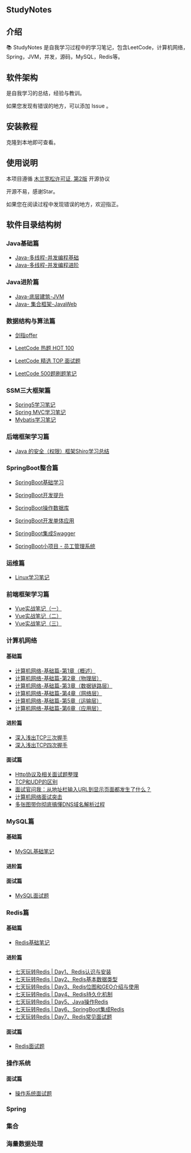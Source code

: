 ## StudyNotes

## 介绍

📚 StudyNotes 是自我学习过程中的学习笔记，包含LeetCode，计算机网络，Spring，JVM，并发，源码，MySQL，Redis等。

## 软件架构

是自我学习的总结，经验与教训。

如果您发现有错误的地方，可以添加 Issue 。

## 安装教程

克隆到本地即可查看。

## 使用说明

本项目遵循 [木兰宽松许可证, 第2版](https://gitee.com/link?target=https%3A%2F%2Flicense.coscl.org.cn%2FMulanPSL2%2F) 开源协议

开源不易，感谢Star。

如果您在阅读过程中发现错误的地方，欢迎指正。

## 软件目录结构树

### Java基础篇

- [Java-多线程-并发编程基础](https://github.com/zxlrise/StudyNotes/blob/main/Java%E5%A4%9A%E7%BA%BF%E7%A8%8B/%E5%A4%9A%E7%BA%BF%E7%A8%8B%E8%AF%A6%E8%A7%A3.md)  
- [Java-多线程-并发编程进阶](https://github.com/zxlrise/StudyNotes/blob/main/Java%E5%B9%B6%E5%8F%91/JUC%E5%B9%B6%E5%8F%91%E7%BC%96%E7%A8%8B.md) 

### Java进阶篇

- [Java-底层建筑-JVM](https://github.com/zxlrise/StudyNotes/blob/main/JVM/JVM%E5%AD%A6%E4%B9%A0.md) 
- [Java- 集合框架-JavaWeb]() 

### 数据结构与算法篇

- [剑指offer](https://github.com/zxlrise/StudyNotes/blob/main/%E7%AE%97%E6%B3%95/%E5%89%91%E6%8C%87offer/%E5%89%91%E6%8C%87offer.md) 

- [LeetCode 热题 HOT 100](https://github.com/zxlrise/StudyNotes/tree/main/%E7%AE%97%E6%B3%95/LeetCode%20%E7%83%AD%E9%A2%98%20HOT%20100) 

- [LeetCode 精选 TOP 面试题](https://github.com/zxlrise/StudyNotes/tree/main/%E7%AE%97%E6%B3%95/LeetCode%20%E7%B2%BE%E9%80%89%20TOP%20%E9%9D%A2%E8%AF%95%E9%A2%98) 
- [LeetCode 500题刷题笔记](https://github.com/zxlrise/StudyNotes/tree/main/%E7%AE%97%E6%B3%95/%E5%8A%9B%E6%89%A3500%E9%A2%98) 

### SSM三大框架篇

- [Spring5学习笔记](https://github.com/zxlrise/StudyNotes/blob/main/%E6%A1%86%E6%9E%B6/Spring5/spring5.md)
- [Spring MVC学习笔记](https://github.com/zxlrise/StudyNotes/blob/main/%E6%A1%86%E6%9E%B6/Spring%20MVC/springMVC.md) 
- [Mybatis学习笔记](https://github.com/zxlrise/StudyNotes/blob/main/%E6%A1%86%E6%9E%B6/Mybatis/Mybatis%E8%AF%BE%E5%A0%82%E7%AC%94%E8%AE%B0.md)

### 后端框架学习篇

- [Java 的安全（权限）框架Shiro学习总结](https://github.com/zxlrise/StudyNotes/blob/main/%E6%A1%86%E6%9E%B6/Shiro/Shiro%E5%AD%A6%E4%B9%A0.md) 

### SpringBoot整合篇

- [SpringBoot基础学习](https://github.com/zxlrise/StudyNotes/blob/main/%E6%A1%86%E6%9E%B6/SpringBoot/SpringBoot%E5%AD%A6%E4%B9%A0.md) 

- [SpringBoot开发提升](https://github.com/zxlrise/StudyNotes/blob/main/%E6%A1%86%E6%9E%B6/SpringBoot/SpringBootWeb%E5%BC%80%E5%8F%91%E6%8F%90%E5%8D%87.md)
- [SpringBoot操作数据库](https://github.com/zxlrise/StudyNotes/blob/main/%E6%A1%86%E6%9E%B6/SpringBoot/SpringBoot%E6%93%8D%E4%BD%9C%E6%95%B0%E6%8D%AE%E5%BA%93.md)

- [SpringBoot开发单体应用](https://github.com/zxlrise/StudyNotes/blob/main/%E6%A1%86%E6%9E%B6/SpringBoot/SpringBoot%E5%BC%80%E5%8F%91%E5%8D%95%E4%BD%93%E5%BA%94%E7%94%A8.md) 
- [SpringBoot集成Swagger](https://github.com/zxlrise/StudyNotes/blob/main/%E6%A1%86%E6%9E%B6/SpringBoot/%E9%9B%86%E6%88%90Swagger.md)
- [SpringBoot小项目 - 员工管理系统](https://github.com/zxlrise/StudyNotes/blob/main/%E6%A1%86%E6%9E%B6/SpringBoot/%E5%91%98%E5%B7%A5%E7%AE%A1%E7%90%86%E7%B3%BB%E7%BB%9F.md) 

### 运维篇

- [Linux学习笔记](https://github.com/zxlrise/StudyNotes/blob/main/Linux/Linux.md)

### 前端框架学习篇

- [Vue实战笔记（一）](https://github.com/zxlrise/StudyNotes/blob/main/%E5%89%8D%E7%AB%AF/Vue%E5%AD%A6%E4%B9%A0%E7%AC%94%E8%AE%B0/Vue%E5%AE%9E%E6%88%98%E7%AC%94%E8%AE%B0%EF%BC%88%E4%B8%80%EF%BC%89.md)
- [Vue实战笔记（二）](https://github.com/zxlrise/StudyNotes/blob/main/%E5%89%8D%E7%AB%AF/Vue%E5%AD%A6%E4%B9%A0%E7%AC%94%E8%AE%B0/Vue%E5%AE%9E%E6%88%98%E7%AC%94%E8%AE%B0%EF%BC%88%E4%BA%8C%EF%BC%89.md)
- [Vue实战笔记（三）](https://github.com/zxlrise/StudyNotes/blob/main/%E5%89%8D%E7%AB%AF/Vue%E5%AD%A6%E4%B9%A0%E7%AC%94%E8%AE%B0/Vue%E5%AE%9E%E6%88%98%E7%AC%94%E8%AE%B0%EF%BC%88%E4%B8%89%EF%BC%89.md) 

### 计算机网络 

#### 基础篇

- [计算机网络-基础篇-第1章（概述）](https://github.com/zxlrise/StudyNotes/blob/main/%E8%AE%A1%E7%AE%97%E6%9C%BA%E7%BD%91%E7%BB%9C/%E5%9F%BA%E7%A1%80%E7%AF%87/%E8%AE%A1%E7%AE%97%E6%9C%BA%E7%BD%91%E7%BB%9C%E7%AC%AC1%E7%AB%A0%EF%BC%88%E6%A6%82%E8%BF%B0%EF%BC%89.md) 
- [计算机网络-基础篇-第2章（物理层）](https://github.com/zxlrise/StudyNotes/blob/main/%E8%AE%A1%E7%AE%97%E6%9C%BA%E7%BD%91%E7%BB%9C/%E5%9F%BA%E7%A1%80%E7%AF%87/%E8%AE%A1%E7%AE%97%E6%9C%BA%E7%BD%91%E7%BB%9C%E7%AC%AC2%E7%AB%A0%EF%BC%88%E7%89%A9%E7%90%86%E5%B1%82%EF%BC%89.md) 
- [计算机网络-基础篇-第3章（数据链路层）](https://github.com/zxlrise/StudyNotes/blob/main/%E8%AE%A1%E7%AE%97%E6%9C%BA%E7%BD%91%E7%BB%9C/%E5%9F%BA%E7%A1%80%E7%AF%87/%E8%AE%A1%E7%AE%97%E6%9C%BA%E7%BD%91%E7%BB%9C%E7%AC%AC3%E7%AB%A0%EF%BC%88%E6%95%B0%E6%8D%AE%E9%93%BE%E8%B7%AF%E5%B1%82%EF%BC%89.md)
- [计算机网络-基础篇-第4章（网络层）](https://github.com/zxlrise/StudyNotes/blob/main/%E8%AE%A1%E7%AE%97%E6%9C%BA%E7%BD%91%E7%BB%9C/%E5%9F%BA%E7%A1%80%E7%AF%87/%E8%AE%A1%E7%AE%97%E6%9C%BA%E7%BD%91%E7%BB%9C%E7%AC%AC4%E7%AB%A0%EF%BC%88%E7%BD%91%E7%BB%9C%E5%B1%82%EF%BC%89.md)
- [计算机网络-基础篇-第5章（运输层）](https://github.com/zxlrise/StudyNotes/blob/main/%E8%AE%A1%E7%AE%97%E6%9C%BA%E7%BD%91%E7%BB%9C/%E5%9F%BA%E7%A1%80%E7%AF%87/%E8%AE%A1%E7%AE%97%E6%9C%BA%E7%BD%91%E7%BB%9C%E7%AC%AC5%E7%AB%A0%EF%BC%88%E8%BF%90%E8%BE%93%E5%B1%82%EF%BC%89.md)
- [计算机网络-基础篇-第6章（应用层）](https://github.com/zxlrise/StudyNotes/blob/main/%E8%AE%A1%E7%AE%97%E6%9C%BA%E7%BD%91%E7%BB%9C/%E5%9F%BA%E7%A1%80%E7%AF%87/%E8%AE%A1%E7%AE%97%E6%9C%BA%E7%BD%91%E7%BB%9C%E7%AC%AC6%E7%AB%A0%EF%BC%88%E5%BA%94%E7%94%A8%E5%B1%82%EF%BC%89.md)

#### 进阶篇

- [深入浅出TCP三次握手](https://github.com/zxlrise/StudyNotes/blob/main/%E8%AE%A1%E7%AE%97%E6%9C%BA%E7%BD%91%E7%BB%9C/%E8%BF%9B%E9%98%B6%E7%AF%87/TCP%E4%B8%89%E6%AC%A1%E6%8F%A1%E6%89%8B.md)
- [深入浅出TCP四次握手](https://github.com/zxlrise/StudyNotes/blob/main/%E8%AE%A1%E7%AE%97%E6%9C%BA%E7%BD%91%E7%BB%9C/%E8%BF%9B%E9%98%B6%E7%AF%87/%E6%B7%B1%E5%85%A5%E6%B5%85%E5%87%BATCP%E5%9B%9B%E6%AC%A1%E6%8C%A5%E6%89%8B%20%EF%BC%88%E5%A4%9A%E5%9B%BE%E8%AF%A6%E8%A7%A3%EF%BC%89.md)

#### 面试篇

- [Http协议及相关面试题整理](https://github.com/zxlrise/StudyNotes/blob/main/%E8%AE%A1%E7%AE%97%E6%9C%BA%E7%BD%91%E7%BB%9C/%E9%9D%A2%E8%AF%95%E7%AF%87/Http%E5%8D%8F%E8%AE%AE%E5%8F%8A%E7%9B%B8%E5%85%B3%E9%9D%A2%E8%AF%95%E9%A2%98%E6%95%B4%E7%90%86.md)
- [TCP和UDP的区别](https://github.com/zxlrise/StudyNotes/blob/main/%E8%AE%A1%E7%AE%97%E6%9C%BA%E7%BD%91%E7%BB%9C/%E9%9D%A2%E8%AF%95%E7%AF%87/TCP%E5%92%8CUDP%E7%9A%84%E5%8C%BA%E5%88%AB.md)
- [面试官问我：从地址栏输入URL到显示页面都发生了什么？](https://github.com/zxlrise/StudyNotes/blob/main/%E8%AE%A1%E7%AE%97%E6%9C%BA%E7%BD%91%E7%BB%9C/%E9%9D%A2%E8%AF%95%E7%AF%87/%E5%9C%B0%E5%9D%80%E6%A0%8F%E8%BE%93%E5%85%A5URL%E5%8F%91%E7%94%9F%E4%BA%86%E4%BB%80%E4%B9%88%EF%BC%9F.md)
- [计算机网络面试突击](https://github.com/zxlrise/StudyNotes/blob/main/%E8%AE%A1%E7%AE%97%E6%9C%BA%E7%BD%91%E7%BB%9C/%E9%9D%A2%E8%AF%95%E7%AF%87/%E8%AE%A1%E7%AE%97%E6%9C%BA%E7%BD%91%E7%BB%9C%E9%9D%A2%E8%AF%95%E7%AA%81%E5%87%BB.md) 
- [多张图带你彻底搞懂DNS域名解析过程](https://github.com/zxlrise/StudyNotes/blob/main/%E8%AE%A1%E7%AE%97%E6%9C%BA%E7%BD%91%E7%BB%9C/%E9%9D%A2%E8%AF%95%E7%AF%87/DNS%E7%9A%84%E4%BD%9C%E7%94%A8%E5%92%8C%E5%8E%9F%E7%90%86.md)

### MySQL篇

#### 基础篇

- [MySQL基础笔记](https://github.com/zxlrise/StudyNotes/blob/main/%E6%95%B0%E6%8D%AE%E5%BA%93/MySQL/MySQL%E5%9F%BA%E7%A1%80/MySQL.md) 

#### 进阶篇

#### 面试篇

- [MySQL面试题](https://github.com/zxlrise/StudyNotes/blob/main/%E6%95%B0%E6%8D%AE%E5%BA%93/MySQL/MySQL%E9%9D%A2%E8%AF%95/MySQL%E9%9D%A2%E8%AF%95%E9%A2%98.md) 

### Redis篇

#### 基础篇

- [Redis基础笔记](https://github.com/zxlrise/StudyNotes/blob/main/%E6%95%B0%E6%8D%AE%E5%BA%93/Redis/Redis%E5%9F%BA%E7%A1%80/Redis.md)

#### 进阶篇

- [七天玩转Redis | Day1、Redis认识与安装](https://github.com/zxlrise/StudyNotes/blob/main/%E6%95%B0%E6%8D%AE%E5%BA%93/Redis/Redis%E8%BF%9B%E9%98%B6/%E4%B8%83%E5%A4%A9%E7%8E%A9%E8%BD%ACRedis%20%20Day1%E3%80%81Redis%E8%AE%A4%E8%AF%86%E4%B8%8E%E5%AE%89%E8%A3%85.md)
- [七天玩转Redis | Day2、Redis基本数据类型](https://github.com/zxlrise/StudyNotes/blob/main/%E6%95%B0%E6%8D%AE%E5%BA%93/Redis/Redis%E8%BF%9B%E9%98%B6/%E4%B8%83%E5%A4%A9%E7%8E%A9%E8%BD%ACRedis%20%20Day2%E3%80%81Redis%E5%9F%BA%E6%9C%AC%E6%95%B0%E6%8D%AE%E7%B1%BB%E5%9E%8B.md)
- [七天玩转Redis | Day3、Redis位图和GEO介绍与使用](https://github.com/zxlrise/StudyNotes/blob/main/%E6%95%B0%E6%8D%AE%E5%BA%93/Redis/Redis%E8%BF%9B%E9%98%B6/%E4%B8%83%E5%A4%A9%E7%8E%A9%E8%BD%ACRedis%20%20Day3%E3%80%81Redis%E4%BD%8D%E5%9B%BE%E5%92%8CGEO%E4%BB%8B%E7%BB%8D%E4%B8%8E%E4%BD%BF%E7%94%A8.md)
- [七天玩转Redis | Day4、Redis持久化机制](https://github.com/zxlrise/StudyNotes/blob/main/%E6%95%B0%E6%8D%AE%E5%BA%93/Redis/Redis%E8%BF%9B%E9%98%B6/%E4%B8%83%E5%A4%A9%E7%8E%A9%E8%BD%ACRedis%20%20Day4%E3%80%81Redis%E6%8C%81%E4%B9%85%E5%8C%96%E6%9C%BA%E5%88%B6.md)
- [七天玩转Redis | Day5、Java操作Redis](https://github.com/zxlrise/StudyNotes/blob/main/%E6%95%B0%E6%8D%AE%E5%BA%93/Redis/Redis%E8%BF%9B%E9%98%B6/%E4%B8%83%E5%A4%A9%E7%8E%A9%E8%BD%ACRedis%20%20Day5%E3%80%81Java%E6%93%8D%E4%BD%9CRedis.md)
- [七天玩转Redis | Day6、SpringBoot集成Redis](https://github.com/zxlrise/StudyNotes/blob/main/%E6%95%B0%E6%8D%AE%E5%BA%93/Redis/Redis%E8%BF%9B%E9%98%B6/%E4%B8%83%E5%A4%A9%E7%8E%A9%E8%BD%ACRedis%20%20Day6%E3%80%81SpringBoot%E9%9B%86%E6%88%90Redis.md)
- [七天玩转Redis | Day7、Redis常见面试题](https://github.com/zxlrise/StudyNotes/blob/main/%E6%95%B0%E6%8D%AE%E5%BA%93/Redis/Redis%E8%BF%9B%E9%98%B6/%E4%B8%83%E5%A4%A9%E7%8E%A9%E8%BD%ACRedis%20%20Day7%E3%80%81Redis%E5%B8%B8%E8%A7%81%E9%9D%A2%E8%AF%95%E9%A2%98.md)

#### 面试篇

- [Redis面试题](https://github.com/zxlrise/StudyNotes/blob/main/%E6%95%B0%E6%8D%AE%E5%BA%93/Redis/Redis%E9%9D%A2%E8%AF%95/Redis%E9%9D%A2%E8%AF%95%E9%A2%98.md) 

### 操作系统

#### 面试篇

- [操作系统面试题](https://github.com/zxlrise/StudyNotes/blob/main/%E6%93%8D%E4%BD%9C%E7%B3%BB%E7%BB%9F/%E9%9D%A2%E8%AF%95%E7%AF%87/%E6%93%8D%E4%BD%9C%E7%B3%BB%E7%BB%9F.md) 

### Spring

### 集合

### 海量数据处理
